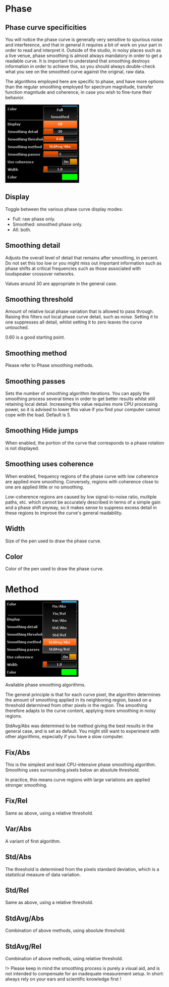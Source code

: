 # Phase

## Phase curve specificities
You will notice the phase curve is generally very
sensitive to spurious noise and interference, and that in general it requires a bit of work on your
part in order to read and interpret it. Outside of the studio, in noisy places such as a live venue,
phase smoothing is almost always mandatory in order to get a readable curve. It is important to
understand that smoothing destroys information in order to achieve this, so you should always
double-check what you see on the smoothed curve against the original, raw data.

The algorithms employed here are specific to phase, and have more options than the regular smoothing
employed for spectrum magnitude, transfer function magnitude and coherence, in case you wish to
fine-tune their behavior.


![](../../../include/Phase_Display.png)

## Display
Toggle between the various phase curve display modes:

* Full: raw phase only.
* Smoothed: smoothed phase only.
* All: both.

## Smoothing detail
Adjusts the overall level of detail that remains after
smoothing, in percent. Do not set this too low or you might miss out important information such as
phase shifts at critical frequencies such as those associated with loudspeaker crossover networks.

Values around 30 are appropriate in the general case.

## Smoothing threshold
Amount of relative local phase variation that is allowed to pass through. Raising this filters out local
phase curve detail, such as noise. Setting it to one suppresses all detail, whilst setting it to
zero leaves the curve untouched.

0.60 is a good starting point.

## Smoothing method
Please refer to <link type="document" target="Method">Phase smoothing methods</link>.

## Smoothing passes
Sets the number of smoothing algorithm iterations. You can apply the smoothing
process several times in order to get better results whilst still retaining local detail. Increasing
this value requires more CPU processing power, so it is advised to lower this value if you find your
computer cannot cope with the load. Default is 5.

## Smoothing Hide jumps
When enabled, the portion of the curve that corresponds to a phase rotation is not displayed.

## Smoothing uses coherence
When enabled, frequency regions of the phase curve with low
coherence are applied more smoothing. Conversely, regions with coherence close to one are applied
little or no smoothing.

Low-coherence regions are caused by low signal-to-noise ratio, multiple paths, etc. which cannot be
accurately described in terms of a simple gain and a phase shift anyway, so it makes sense to
suppress excess detail in these regions to improve the curve's general readability.

## Width
Size of the pen used to draw the phase curve.

## Color

<link type="document" target="Color">Color</link>
of the pen used to draw the phase curve.

# Method

![](../../../include/Phase_Smooth_Method.png)

Available phase smoothing algorithms.

The general principle is that for each curve pixel, the algorithm determines the amount of
smoothing applied in its neighboring region, based on a threshold determined from other pixels
in the region. The smoothing therefore adapts to the curve content, applying more smoothing in
noisy regions.

StdAvg/Abs was determined to be method giving the best results in the general case, and is set
as default. You might still want to experiment with other algorithms, especially if you have a
slow computer.

## Fix/Abs
This is the simplest and least CPU-intensive phase smoothing
algorithm. Smoothing uses surrounding pixels below an absolute threshold.

In practice, this means curve regions with large variations are applied stronger
smoothing.

## Fix/Rel
Same as above, using a relative threshold.

## Var/Abs
A variant of first algorithm.

## Std/Abs
The threshold is
determined from the pixels standard deviation, which is a statistical measure of data variation.

## Std/Rel
Same as above, using a relative threshold.

## StdAvg/Abs
Combination of above methods, using absolute threshold.

## StdAvg/Rel
Combination of above methods, using relative threshold.

!> Please keep in mind the smoothing process is purely a visual aid, and is not
intended to compensate for an inadequate measurement setup. In short: always rely on your ears
and scientific knowledge first !
